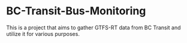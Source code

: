# BC-Transit-Bus-Monitoring
This is a project that aims to gather GTFS-RT data from BC Transit and utilize it for various purposes.
